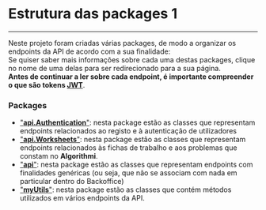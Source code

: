 # Estrutura das packages 1
***
Neste projeto foram criadas várias packages, de modo a organizar os endpoints da API de acordo com a sua finalidade:
<br>Se quiser saber mais informações sobre cada uma destas packages, clique no nome de uma delas para ser redirecionado para a sua página.
<br>**Antes de continuar a ler sobre cada endpoint, é importante compreender o que são tokens [**JWT**](./JWT.md)**.

### Packages
- ["**api.Authentication**"](./Estrutura%20das%20packages%202/api.Authentication.md): nesta package estão as classes que representam endpoints relacionados ao registo e à autenticação de utilizadores
- ["**api.Worksheets**"](./Estrutura%20das%20packages%202/api.Worksheets.md): nesta package estão as classes que representam endpoints relacionados às fichas de trabalho e aos problemas que constam no **Algorithmi**. 
- ["**api**"](./Estrutura%20das%20packages%202/api.md): nesta package estão as classes que representam endpoints com finalidades genéricas (ou seja, que não se associam com nada em particular dentro do Backoffice)
- ["**myUtils**"](./Estrutura%20das%20packages%202/myUtils.md): nesta package estão as classes que contém métodos utilizados em vários endpoints da API.
<br><br>

